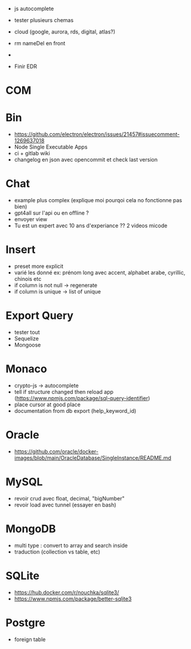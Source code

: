 - js autocomplete
- tester plusieurs chemas

- cloud (google, aurora, rds, digital, atlas?)
- rm nameDel en front
-
- Finir EDR













# COM






# Bin
- https://github.com/electron/electron/issues/21457#issuecomment-1269637018
- Node Single Executable Apps
- ci + gitlab wiki
- changelog en json avec opencommit et check last version

# Chat
- example plus complex (explique moi pourqoi cela no fonctionne pas bien)
- gpt4all sur l'api ou en offline ?
- envoyer view
- Tu est un expert avec 10 ans d'experiance ?? 2 videos micode

# Insert
- preset more explicit
- varié les donné ex: prénom long avec accent, alphabet arabe, cyrillic, chinois etc
- if column is not null -> regenerate
- if column is unique -> list of unique

# Export Query
- tester tout
- Sequelize
- Mongoose

# Monaco
- crypto-js -> autocomplete
- tell if structure changed then reload app (https://www.npmjs.com/package/sql-query-identifier)
- place cursor at good place
- documentation from db export (help_keyword_id)

# Oracle
- https://github.com/oracle/docker-images/blob/main/OracleDatabase/SingleInstance/README.md

# MySQL
- revoir crud avec  float, decimal, "bigNumber"
- revoir load avec tunnel (essayer en bash)

# MongoDB
- multi type : convert to array and search inside
- traduction (collection vs table, etc)

# SQLite
- https://hub.docker.com/r/nouchka/sqlite3/
- https://www.npmjs.com/package/better-sqlite3

# Postgre
- foreign table
